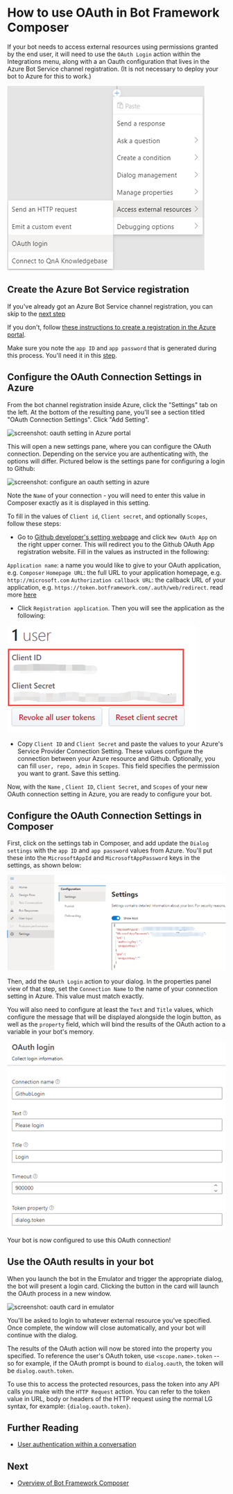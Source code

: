 # How to use OAuth in Bot Framework Composer

If your bot needs to access external resources using permissions granted by the end user, it will need to use the `OAuth Login` action within the Integrations menu, along with a an Oauth configuration that lives in the Azure Bot Service channel registration.  (It is not necessary to deploy your bot to Azure for this to work.)

![oauth-menu](./media/integration/oauth-menu.png)

## Create the Azure Bot Service registration

If you've already got an Azure Bot Service channel registration, you can skip to the [next step](#configure-the-oauth-connection-settings-in-azure)

If you don't, follow [these instructions to create a registration in the Azure portal](https://docs.microsoft.com/en-us/azure/bot-service/bot-service-quickstart-registration?view=azure-bot-service-3.0).

Make sure you note the `app ID` and `app password` that is generated during this process. You'll need it in this [step](how-to_use_oath.md#Configure-the-OAuth-Connection-Settings-in-Composer).

## Configure the OAuth Connection Settings in Azure

From the bot channel registration inside Azure, click the "Settings" tab on the left.  At the bottom of the resulting pane, you'll see a section titled "OAuth Connection Settings".  Click "Add Setting".

![screenshot: oauth setting in Azure portal](Assets/oauth-azure-settings.png)

This will open a new settings pane, where you can configure the OAuth connection.  Depending on the service you are authenticating with, the options will differ.  Pictured below is the settings pane for configuring a login to Github:

![screenshot: configure an oauth setting in azure](Assets/oauth-github.png)

Note the `Name` of your connection - you will need to enter this value in Composer exactly as it is displayed in this setting.

To fill in the values of `Client id`, `Client secret`, and optionally `Scopes`, follow these steps: 

- Go to [Github developer's setting webpage](https://github.com/settings/developers) and click `New OAuth App` on the right upper corner. This will redirect you to the Github OAuth App registration website. Fill in the values as instructed in the following: 

`Application name`: a name you would like to give to your OAuth application, e.g. `Composer`
 `Homepage URL`: the full URL to your application homepage, e.g. `http://microsoft.com`
 `Authorization callback URL`: the callback URL of your application, e.g. `https://token.botframework.com/.auth/web/redirect`. read more [here](https://developer.github.com/apps/building-oauth-apps/authorizing-oauth-apps/)
 
- Click `Registration application`. Then you will see the application as the following: 

![oauth-app-credentials](./media/integration/oauth-app-credentials.png)

- Copy `Client ID` and `Client Secret` and paste the values to your Azure's Service Provider Connection Setting. These values configure the connection between your Azure resource and Github. Optionally, you can fill `user, repo, admin` in `Scopes`. This field specifies the permission you want to grant. Save this setting.  

Now, with the  `Name` , `Client ID`, `Client Secret`, and `Scopes` of your new OAuth connection setting in Azure, you are ready to configure your bot.

## Configure the OAuth Connection Settings in Composer

First, click on the settings tab in Composer, and add update the `Dialog settings` with the `app ID` and `app password` values from Azure. You'll put these into the `MicrosoftAppId` and `MicrosoftAppPassword` keys in the settings, as shown below:

![composer-oauth-setting](./media/integration/composer-oauth-setting.png)

Then, add the `OAuth Login` action to your dialog.  In the properties panel view of that step, set the `Connection Name` to the name of your connection setting in Azure. This value must match exactly.

You will also need to configure at least the `Text` and `Title` values, which configure the message that will be displayed alongside the login button, as well as the `property` field, which will bind the results of the OAuth action to a variable in your bot's memory.

![oauth-login-properties](./media/integration/oauth-login-properties.png)

Your bot is now configured to use this OAuth connection!

## Use the OAuth results in your bot

When you launch the bot in the Emulator and trigger the appropriate dialog, the bot will present a login card. Clicking the button in the card will launch the OAuth process in a new window.

![screenshot: oauth card in emulator](Assets/oauth-card.png)

You'll be asked to login to whatever external resource you've specified. Once complete, the window will close automatically, and your bot will continue with the dialog.

The results of the OAuth action will now be stored into the property you specified. To reference the user's OAuth token, use `<scope.name>.token` -- so for example, if the OAuth prompt is bound to `dialog.oauth`, the token will be `dialog.oauth.token`.

To use this to access the protected resources, pass the token into any API calls you make with the `HTTP Request` action. You can refer to the token value in URL, body or headers of the HTTP request using the normal LG syntax, for example: `{dialog.oauth.token}`.


## Further Reading

* [User authentication within a conversation](https://docs.microsoft.com/en-us/azure/bot-service/bot-builder-concept-authentication?view=azure-bot-service-4.0)

## Next

* [Overview of Bot Framework Composer](overview_of_bfd.md) 
